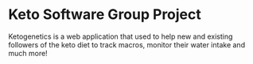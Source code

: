 # Keto Software Group Project

Ketogenetics is a web application that used to help new and existing followers of the keto diet to track macros, monitor their water intake and much more!

